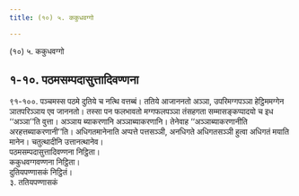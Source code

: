 ```yaml
---
title: (१०) ५. ककुधवग्गो

---
```

(१०) ५. ककुधवग्गो  


## १-१०. पठमसम्पदासुत्तादिवण्णना

९१-१००. पञ्‍चमस्स पठमे दुतिये च नत्थि वत्तब्बं। ततिये आजाननतो अञ्‍ञा, उपरिमग्गपञ्‍ञा हेट्ठिममग्गेन ञातपरिञ्‍ञाय एव जाननतो। तस्सा पन फलभावतो मग्गफलपञ्‍ञा तंसहगता सम्मासङ्कप्पादयो च इध ‘‘अञ्‍ञा’’ति वुत्ता। अञ्‍ञाय ब्याकरणानि अञ्‍ञाब्याकरणानि। तेनेवाह ‘‘अञ्‍ञाब्याकरणानीति अरहत्तब्याकरणानी’’ति। अधिगतमानेनाति अप्पत्ते पत्तसञ्‍ञी, अनधिगते अधिगतसञ्‍ञी हुत्वा अधिगतं मयाति मानेन। चतुत्थादीनि उत्तानत्थानेव।  
पठमसम्पदासुत्तादिवण्णना निट्ठिता।  
ककुधवग्गवण्णना निट्ठिता।  
दुतियपण्णासकं निट्ठितं।  
३. ततियपण्णासकं  